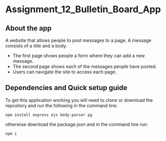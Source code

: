 # Assignment_12_Bulletin_Board_App

## About the app

A website that allows people to post messages to a page. A message consists of a title and a body.

- The first page shows people a form where they can add a new message.
- The second page shows each of the messages people have posted.
- Users can navigate the site to access each page.

## Dependencies and Quick setup guide

To get this application working you will need to clone or download the repository and run the following in the command line:

    npm install express ejs body-parser pg

otherwise download the package.json and in the command line run:

    npm i
